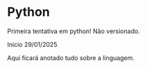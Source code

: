 # Python
 Primeira tentativa em python! Não versionado.

Inicio 29/01/2025

Aqui ficará anotado tudo sobre a linguagem.
